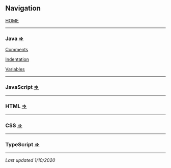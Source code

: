 ## Navigation

[HOME](https://github.com/cavineers/CodeStandards/wiki)


***

### Java [=>](https://github.com/cavineers/CodeStandards/wiki/Java)

[Comments](https://github.com/cavineers/CodeStandards/wiki/Java-Comments)

[Indentation](https://github.com/cavineers/CodeStandards/wiki/Java-Indentation)

[Variables](https://github.com/cavineers/CodeStandards/wiki/Java-Variables)

***

### JavaScript [=>](https://github.com/cavineers/CodeStandards/wiki/JavaScript)

***

### HTML [=>](https://github.com/cavineers/CodeStandards/wiki/HTML)

***

### CSS [=>](https://github.com/cavineers/CodeStandards/wiki/CSS)

***

### TypeScript [=>](https://github.com/cavineers/CodeStandards/wiki/TypeScript)

***

*Last updated 1/10/2020*